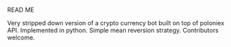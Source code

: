 READ ME

Very stripped down version of a crypto currency bot built on top of poloniex API.
Implemented in python.
Simple mean reversion strategy.
Contributors welcome.
